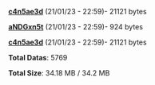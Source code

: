 [**c4n5ae3d**](/data/c4n5ae3d.txt) (21/01/23 - 22:59)- 21121 bytes

[**aNDGxn5t**](/data/aNDGxn5t.txt) (21/01/23 - 22:59)- 924 bytes

[**c4n5ae3d**](/data/c4n5ae3d.txt) (21/01/23 - 22:59)- 21121 bytes

**Total Datas**: 5769

**Total Size**: 34.18 MB / 34.2 MB